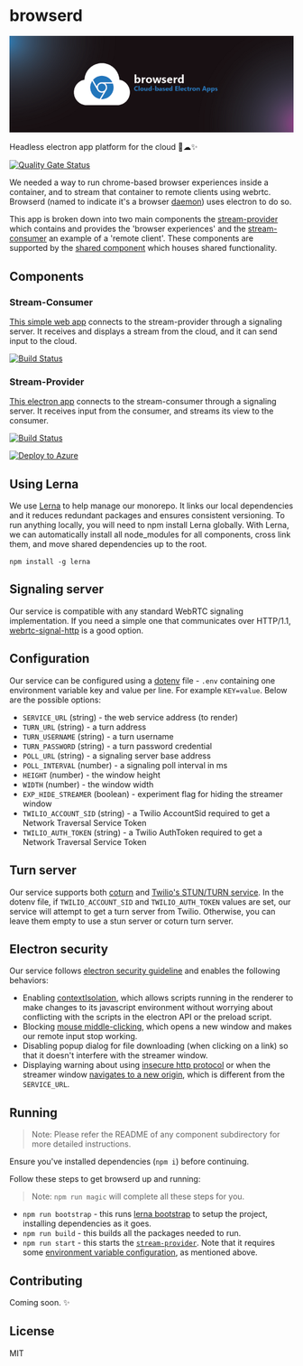 # browserd

![Project Logo](./.github/logo.png)

Headless electron app platform for the cloud 🤕☁✨

[![Quality Gate Status](https://sonarcloud.io/api/project_badges/measure?project=bengreenier_browserd&metric=alert_status)](https://sonarcloud.io/dashboard?id=bengreenier_browserd)

We needed a way to run chrome-based browser experiences inside a container, and to stream that container to remote clients using webrtc.
Browserd (named to indicate it's a browser [daemon](https://en.wikipedia.org/wiki/Daemon_(computing))) uses electron to do so.

This app is broken down into two main components the [stream-provider](components/stream-provider) which contains and provides the 'browser experiences' and the [stream-consumer](components/stream-consumer) an example of a 'remote client'. These components are supported by the [shared component](components/shared) which houses shared functionality.

## Components

### Stream-Consumer

[This simple web app](./components/stream-consumer) connects to the stream-provider through a signaling server. It receives and displays a stream from the cloud, and it can send input to the cloud.

[![Build Status](https://dev.azure.com/bengreenier/browserd/_apis/build/status/stream-consumer?branchName=master)](https://dev.azure.com/bengreenier/browserd/_build/latest?definitionId=14&branchName=master)

### Stream-Provider

[This electron app](./components/stream-provider) connects to the stream-consumer through a signaling server. It receives input from the consumer, and streams its view to the consumer.

[![Build Status](https://dev.azure.com/bengreenier/browserd/_apis/build/status/stream-provider?branchName=master)](https://dev.azure.com/bengreenier/browserd/_build/latest?definitionId=11&branchName=master)

[![Deploy to Azure](https://azuredeploy.net/deploybutton.png)](https://deploy.azure.com/?repository=https://github.com/bengreenier/browserd/blob/repo-restructure/components/stream-provider#/form/setup)

## Using Lerna

We use [Lerna](https://github.com/lerna/lerna) to help manage our monorepo. It links our local dependencies and it reduces redundant packages and ensures consistent versioning. To run anything locally, you will need to npm install Lerna globally. With Lerna, we can automatically install all node_modules for all components, cross link them, and move shared dependencies up to the root.
 
```
npm install -g lerna
```

## Signaling server

Our service is compatible with any standard WebRTC signaling implementation. If you need a simple one that communicates over HTTP/1.1, [webrtc-signal-http](https://github.com/bengreenier/webrtc-signal-http) is a good option.

## Configuration

Our service can be configured using a [dotenv](https://www.npmjs.com/package/dotenv) file - `.env` containing one environment variable
key and value per line. For example `KEY=value`. Below are the possible options:

+ `SERVICE_URL` (string) - the web service address (to render)
+ `TURN_URL` (string) - a turn address
+ `TURN_USERNAME` (string) - a turn username
+ `TURN_PASSWORD` (string) - a turn password credential
+ `POLL_URL` (string) - a signaling server base address
+ `POLL_INTERVAL` (number) - a signaling poll interval in ms
+ `HEIGHT` (number) - the window height
+ `WIDTH` (number) - the window width
+ `EXP_HIDE_STREAMER` (boolean) - experiment flag for hiding the streamer window
+ `TWILIO_ACCOUNT_SID` (string) - a Twilio AccountSid required to get a Network Traversal Service Token
+ `TWILIO_AUTH_TOKEN` (string) - a Twilio AuthToken required to get a Network Traversal Service Token

## Turn server

Our service supports both [coturn](https://github.com/coturn/coturn) and [Twilio's STUN/TURN service](https://www.twilio.com/docs/stun-turn).
In the dotenv file, if `TWILIO_ACCOUNT_SID` and `TWILIO_AUTH_TOKEN` values are set, our service will attempt to get a turn server from Twilio. Otherwise, you can leave them empty to use a stun server or coturn turn server.

## Electron security

Our service follows [electron security guideline](https://electronjs.org/docs/tutorial/security) and enables the following behaviors:

+ Enabling [contextIsolation](https://electronjs.org/docs/tutorial/security#3-enable-context-isolation-for-remote-content), which allows scripts running in the renderer to make changes to its javascript environment without worrying about conflicting with the scripts in the electron API or the preload script.
+ Blocking [mouse middle-clicking](https://www.blackhat.com/docs/us-17/thursday/us-17-Carettoni-Electronegativity-A-Study-Of-Electron-Security-wp.pdf), which opens a new window and makes our remote input stop working.
+ Disabling popup dialog for file downloading (when clicking on a link) so that it doesn't interfere with the streamer window.
+ Displaying warning about using [insecure http protocol](https://electronjs.org/docs/tutorial/security#1-only-load-secure-content) or when the streamer window [navigates to a new origin](https://electronjs.org/docs/tutorial/security#12-disable-or-limit-navigation), which is different from the `SERVICE_URL`.

## Running

> Note: Please refer the README of any component subdirectory for more detailed instructions.

Ensure you've installed dependencies (`npm i`) before continuing.

Follow these steps to get browserd up and running:

> Note: `npm run magic` will complete all these steps for you.

+ `npm run bootstrap` - this runs [lerna bootstrap](https://github.com/lerna/lerna/tree/master/commands/bootstrap#readme) to setup the project, installing dependencies as it goes.
+ `npm run build` - this builds all the packages needed to run.
+ `npm run start` - this starts the [`stream-provider`](./components/stream-provider). Note that it requires some [environment variable configuration](#configuration), as mentioned above.

## Contributing

Coming soon. ✨

## License

MIT
